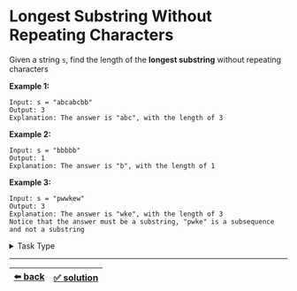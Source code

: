 # Longest Substring Without Repeating Characters

Given a string `s`, find the length of the __longest substring__ without repeating characters

__Example 1:__

```
Input: s = "abcabcbb"
Output: 3
Explanation: The answer is "abc", with the length of 3
```

__Example 2:__

```
Input: s = "bbbbb"
Output: 1
Explanation: The answer is "b", with the length of 1
```

__Example 3:__

```
Input: s = "pwwkew"
Output: 3
Explanation: The answer is "wke", with the length of 3
Notice that the answer must be a substring, "pwke" is a subsequence and not a substring
```

<details>

<summary>Task Type</summary>

- __`Sliding Window`__ + __`Array and HashMap`__
  <details>

  <summary><i><b><code>Sliding Window. Dynamic size</code></b></i> + <i><b><code>Create and use one or more HashMaps as you iterate an array</code></b></i></summary>

    Just like [this task](../longest-letter-subsequence/task.md)

  </details>

</details>

---

| [:arrow_left: back](../task-type.md) | [:white_check_mark: solution](./solution.js) |
| :---: | :---: |
